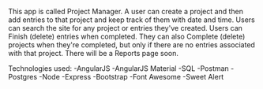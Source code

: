 This app is called Project Manager. A user can create a project and then add entries to that project and keep track of them with date and time. Users can search the site for any project or entries they've created. Users can Finish (delete) entries when completed. They can also Complete (delete) projects when they're completed, but only if there are no entries associated with that project. There will be a Reports page soon.

Technologies used:
-AngularJS
-AngularJS Material
-SQL
-Postman
-Postgres
-Node
-Express
-Bootstrap
-Font Awesome
-Sweet Alert
